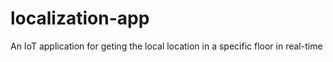 # localization-app
An IoT application for geting the local location in a specific floor in real-time 
